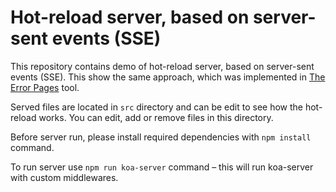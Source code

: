 # Hot-reload server, based on server-sent events (SSE)

This repository contains demo of hot-reload server, based on server-sent events (SSE). This show the same approach, which was implemented in [The Error Pages](https://github.com/sapachev/error-pages) tool.

Served files are located in `src` directory and can be edit to see how the hot-reload works. You can edit, add or remove files in this directory.

Before server run, please install required dependencies with `npm install` command.

To run server use `npm run koa-server` command – this will run koa-server with custom middlewares.

